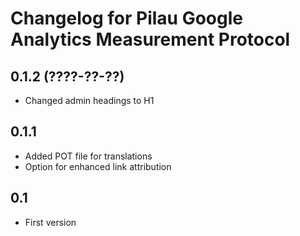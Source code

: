 # Changelog for Pilau Google Analytics Measurement Protocol

## 0.1.2 (????-??-??)
* Changed admin headings to H1

## 0.1.1
* Added POT file for translations
* Option for enhanced link attribution

## 0.1
* First version

